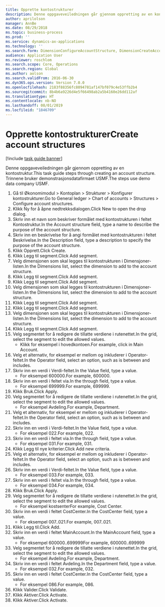 ```yaml
---
title: Opprette kontostrukturer
description: Denne oppgaveveiledningen går gjennom oppretting av en kontostruktur.
author: aprilolson
manager: AnnBe
ms.date: 08/29/2018
ms.topic: business-process
ms.prod: ''
ms.service: dynamics-ax-applications
ms.technology: ''
ms.search.form: DimensionConfigureAccountStructure, DimensionCreateAccountStructure, DimensionHierarchyAddLevel, DimensionHierarchyConstraintActivate
audience: Application User
ms.reviewer: roschlom
ms.search.scope: Core, Operations
ms.search.region: Global
ms.author: aolson
ms.search.validFrom: 2016-06-30
ms.dyn365.ops.version: Version 7.0.0
ms.openlocfilehash: 2183f88356fc8094781af147bf079c4e53ffb2b4
ms.sourcegitcommit: 8b4b6a9226d4e5f66498ab2a5b4160e26dd112af
ms.translationtype: HT
ms.contentlocale: nb-NO
ms.lasthandoff: 08/01/2019
ms.locfileid: "1846709"
---
```

# <a name="create-account-structures"></a><span data-ttu-id="c9f50-103">Opprette kontostrukturer</span><span class="sxs-lookup"><span data-stu-id="c9f50-103">Create account structures</span></span>

[!include [task guide banner](../../includes/task-guide-banner.md)]

<span data-ttu-id="c9f50-104">Denne oppgaveveiledningen går gjennom oppretting av en kontostruktur.</span><span class="sxs-lookup"><span data-stu-id="c9f50-104">This task guide steps through creating an account structure.</span></span> <span data-ttu-id="c9f50-105">Trinnene bruker demonstrasjonsdatafirmaet USMF.</span><span class="sxs-lookup"><span data-stu-id="c9f50-105">The steps use demo data company USMF.</span></span>

1. <span data-ttu-id="c9f50-106">Gå til Økonomimodul > Kontoplan > Strukturer > Konfigurer kontostrukturer.</span><span class="sxs-lookup"><span data-stu-id="c9f50-106">Go to General ledger > Chart of accounts > Structures > Configure account structures.</span></span>
2. <span data-ttu-id="c9f50-107">Klikk Ny for å åpne nedtrekksdialogen.</span><span class="sxs-lookup"><span data-stu-id="c9f50-107">Click New to open the drop dialog.</span></span>
3. <span data-ttu-id="c9f50-108">Skriv inn et navn som beskriver formålet med kontostrukturen i feltet Kontostruktur.</span><span class="sxs-lookup"><span data-stu-id="c9f50-108">In the Account structure field, type a name to describe the purpose of the account structure.</span></span>
4. <span data-ttu-id="c9f50-109">Skriv inn en beskrivelse for å angi formålet med kontostrukturen i feltet Beskrivelse.</span><span class="sxs-lookup"><span data-stu-id="c9f50-109">In the Description field, type a description to specify the purpose of the account structure.</span></span>
5. <span data-ttu-id="c9f50-110">Klikk Opprett.</span><span class="sxs-lookup"><span data-stu-id="c9f50-110">Click Create.</span></span>
6. <span data-ttu-id="c9f50-111">Klikk Legg til segment.</span><span class="sxs-lookup"><span data-stu-id="c9f50-111">Click Add segment.</span></span>
7. <span data-ttu-id="c9f50-112">Velg dimensjonen som skal legges til kontostrukturen i Dimensjoner-listen.</span><span class="sxs-lookup"><span data-stu-id="c9f50-112">In the Dimensions list, select the dimension to add to the account structure.</span></span>
8. <span data-ttu-id="c9f50-113">Klikk Legg til segment.</span><span class="sxs-lookup"><span data-stu-id="c9f50-113">Click Add segment.</span></span>
9. <span data-ttu-id="c9f50-114">Klikk Legg til segment.</span><span class="sxs-lookup"><span data-stu-id="c9f50-114">Click Add segment.</span></span>
10. <span data-ttu-id="c9f50-115">Velg dimensjonen som skal legges til kontostrukturen i Dimensjoner-listen.</span><span class="sxs-lookup"><span data-stu-id="c9f50-115">In the Dimensions list, select the dimension to add to the account structure.</span></span>
11. <span data-ttu-id="c9f50-116">Klikk Legg til segment.</span><span class="sxs-lookup"><span data-stu-id="c9f50-116">Click Add segment.</span></span>
12. <span data-ttu-id="c9f50-117">Klikk Legg til segment.</span><span class="sxs-lookup"><span data-stu-id="c9f50-117">Click Add segment.</span></span>
13. <span data-ttu-id="c9f50-118">Velg dimensjonen som skal legges til kontostrukturen i Dimensjoner-listen.</span><span class="sxs-lookup"><span data-stu-id="c9f50-118">In the Dimensions list, select the dimension to add to the account structure.</span></span>
14. <span data-ttu-id="c9f50-119">Klikk Legg til segment.</span><span class="sxs-lookup"><span data-stu-id="c9f50-119">Click Add segment.</span></span>
15. <span data-ttu-id="c9f50-120">Velg segmentet for å redigere de tillatte verdiene i rutenettet.</span><span class="sxs-lookup"><span data-stu-id="c9f50-120">In the grid, select the segment to edit the allowed values.</span></span>
    * <span data-ttu-id="c9f50-121">Klikk for eksempel i hovedkontoen.</span><span class="sxs-lookup"><span data-stu-id="c9f50-121">For example, click in Main Account.</span></span>  
16. <span data-ttu-id="c9f50-122">Velg et alternativ, for eksempel er mellom og inkluderer i Operator-feltet.</span><span class="sxs-lookup"><span data-stu-id="c9f50-122">In the Operator field, select an option, such as is between and includes.</span></span>
17. <span data-ttu-id="c9f50-123">Skriv inn en verdi i Verdi-feltet.</span><span class="sxs-lookup"><span data-stu-id="c9f50-123">In the Value field, type a value.</span></span>
    * <span data-ttu-id="c9f50-124">For eksempel 600000.</span><span class="sxs-lookup"><span data-stu-id="c9f50-124">For example, 600000.</span></span>  
18. <span data-ttu-id="c9f50-125">Skriv inn en verdi i feltet via.</span><span class="sxs-lookup"><span data-stu-id="c9f50-125">In the through field, type a value.</span></span>
    * <span data-ttu-id="c9f50-126">For eksempel 699999.</span><span class="sxs-lookup"><span data-stu-id="c9f50-126">For example, 699999.</span></span>  
19. <span data-ttu-id="c9f50-127">Klikk Bruk.</span><span class="sxs-lookup"><span data-stu-id="c9f50-127">Click Apply.</span></span>
20. <span data-ttu-id="c9f50-128">Velg segmentet for å redigere de tillatte verdiene i rutenettet.</span><span class="sxs-lookup"><span data-stu-id="c9f50-128">In the grid, select the segment to edit the allowed values.</span></span>
    * <span data-ttu-id="c9f50-129">For eksempel Avdeling.</span><span class="sxs-lookup"><span data-stu-id="c9f50-129">For example, Department.</span></span>  
21. <span data-ttu-id="c9f50-130">Velg et alternativ, for eksempel er mellom og inkluderer i Operator-feltet.</span><span class="sxs-lookup"><span data-stu-id="c9f50-130">In the Operator field, select an option, such as is between and includes.</span></span>
22. <span data-ttu-id="c9f50-131">Skriv inn en verdi i Verdi-feltet.</span><span class="sxs-lookup"><span data-stu-id="c9f50-131">In the Value field, type a value.</span></span>
    * <span data-ttu-id="c9f50-132">For eksempel 022.</span><span class="sxs-lookup"><span data-stu-id="c9f50-132">For example, 022.</span></span>  
23. <span data-ttu-id="c9f50-133">Skriv inn en verdi i feltet via.</span><span class="sxs-lookup"><span data-stu-id="c9f50-133">In the through field, type a value.</span></span>
    * <span data-ttu-id="c9f50-134">For eksempel 031.</span><span class="sxs-lookup"><span data-stu-id="c9f50-134">For example, 031.</span></span>  
24. <span data-ttu-id="c9f50-135">Klikk Legg til nye kriterier.</span><span class="sxs-lookup"><span data-stu-id="c9f50-135">Click Add new criteria.</span></span>
25. <span data-ttu-id="c9f50-136">Velg et alternativ, for eksempel er mellom og inkluderer i Operator-feltet.</span><span class="sxs-lookup"><span data-stu-id="c9f50-136">In the Operator field, select an option, such as is between and includes.</span></span>
26. <span data-ttu-id="c9f50-137">Skriv inn en verdi i Verdi-feltet.</span><span class="sxs-lookup"><span data-stu-id="c9f50-137">In the Value field, type a value.</span></span>
    * <span data-ttu-id="c9f50-138">For eksempel 033.</span><span class="sxs-lookup"><span data-stu-id="c9f50-138">For example, 033.</span></span>  
27. <span data-ttu-id="c9f50-139">Skriv inn en verdi i feltet via.</span><span class="sxs-lookup"><span data-stu-id="c9f50-139">In the through field, type a value.</span></span>
    * <span data-ttu-id="c9f50-140">For eksempel 034.</span><span class="sxs-lookup"><span data-stu-id="c9f50-140">For example, 034.</span></span>  
28. <span data-ttu-id="c9f50-141">Klikk Bruk.</span><span class="sxs-lookup"><span data-stu-id="c9f50-141">Click Apply.</span></span>
29. <span data-ttu-id="c9f50-142">Velg segmentet for å redigere de tillatte verdiene i rutenettet.</span><span class="sxs-lookup"><span data-stu-id="c9f50-142">In the grid, select the segment to edit the allowed values.</span></span>
    * <span data-ttu-id="c9f50-143">For eksempel kostsenter</span><span class="sxs-lookup"><span data-stu-id="c9f50-143">For example, Cost Center.</span></span>  
30. <span data-ttu-id="c9f50-144">Skriv inn en verdi i feltet CostCenter.</span><span class="sxs-lookup"><span data-stu-id="c9f50-144">In the CostCenter field, type a value.</span></span>
    * <span data-ttu-id="c9f50-145">For eksempel 007..021.</span><span class="sxs-lookup"><span data-stu-id="c9f50-145">For example, 007..021.</span></span>  
31. <span data-ttu-id="c9f50-146">Klikk Legg til.</span><span class="sxs-lookup"><span data-stu-id="c9f50-146">Click Add.</span></span>
32. <span data-ttu-id="c9f50-147">Skriv inn en verdi i feltet MainAccount.</span><span class="sxs-lookup"><span data-stu-id="c9f50-147">In the MainAccount field, type a value.</span></span>
    * <span data-ttu-id="c9f50-148">For eksempel 600000..699999</span><span class="sxs-lookup"><span data-stu-id="c9f50-148">For example, 600000..699999</span></span>  
33. <span data-ttu-id="c9f50-149">Velg segmentet for å redigere de tillatte verdiene i rutenettet.</span><span class="sxs-lookup"><span data-stu-id="c9f50-149">In the grid, select the segment to edit the allowed values.</span></span>
    * <span data-ttu-id="c9f50-150">For eksempel Avdeling.</span><span class="sxs-lookup"><span data-stu-id="c9f50-150">For example, Department.</span></span>  
34. <span data-ttu-id="c9f50-151">Skriv inn en verdi i feltet Avdeling.</span><span class="sxs-lookup"><span data-stu-id="c9f50-151">In the Department field, type a value.</span></span>
    * <span data-ttu-id="c9f50-152">For eksempel 032.</span><span class="sxs-lookup"><span data-stu-id="c9f50-152">For example, 032.</span></span>  
35. <span data-ttu-id="c9f50-153">Skriv inn en verdi i feltet CostCenter.</span><span class="sxs-lookup"><span data-stu-id="c9f50-153">In the CostCenter field, type a value.</span></span>
    * <span data-ttu-id="c9f50-154">For eksempel 086.</span><span class="sxs-lookup"><span data-stu-id="c9f50-154">For example, 086.</span></span>  
36. <span data-ttu-id="c9f50-155">Klikk Valider.</span><span class="sxs-lookup"><span data-stu-id="c9f50-155">Click Validate.</span></span>
37. <span data-ttu-id="c9f50-156">Klikk Aktiver.</span><span class="sxs-lookup"><span data-stu-id="c9f50-156">Click Activate.</span></span>
38. <span data-ttu-id="c9f50-157">Klikk Aktiver.</span><span class="sxs-lookup"><span data-stu-id="c9f50-157">Click Activate.</span></span>

